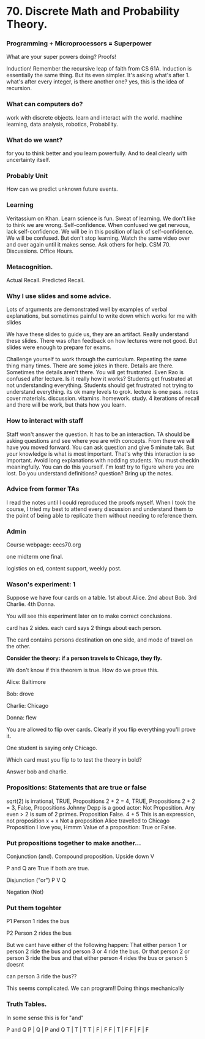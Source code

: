# 70. Discrete Math and Probability Theory.

### Programming + Microprocessors = Superpower

What are your super powers doing? Proofs!

Induction! Remember the recursive leap of faith from CS 61A. Induction is essentially the same thing. But its even simpler. It's asking what's after 1. what's after every integer, is there another one? yes, this is the idea of recursion.

### What can computers do?
work with discrete objects. learn and interact with the world. machine learning, data analysis, robotics, Probability.

### What do we want?
for you to think better and you learn powerfully. And to deal clearly with uncertainty itself.

### Probably Unit
How can we predict unknown future events.

### Learning
Veritassium on Khan. Learn science is fun. Sweat of learning. We don't like to think we are wrong. Self-confidence. When confused we get nervous, lack self-confidence. We will be in this position of lack of self-confidence. We will be confused. But don't stop learning. Watch the same video over and over again until it makes sense. Ask others for help. CSM 70. Discussions. Office Hours.

### Metacognition.

Actual Recall. Predicted Recall.

### Why I use slides and some advice.

Lots of arguments are demonstrated well by examples of verbal explanations, but sometimes painful to write down which works for me with slides

We have these slides to guide us, they are an artifact. Really understand these slides. There was often feedback on how lectures were not good. But slides were enough to prepare for exams.

Challenge yourself to work through the curriculum. Repeating the same thing many times. There are some jokes in there. Details are there. Sometimes the details aren't there. You will get frustrated. Even Rao is confused after lecture. Is it really how it works? Students get frustrated at not understanding everything. Students should get frustrated not trying to understand everything. its ok many levels to grok. lecture is one pass. notes cover materials. discussion. vitamins. homework. study. 4 iterations of recall and there will be work, but thats how you learn.

### How to interact with staff

Staff won't answer the question. It has to be an interaction. TA should be asking questions and see where you are with concepts. From there we will have you moved forward. You can ask question and give 5 minute talk. But your knowledge is what is most important. That's why this interaction is so important. Avoid long explanations with nodding students. You must checkin meaningfully. You can do this yourself. I'm lost! try to figure where you are lost. Do you understand definitions? question? Bring up the notes.

### Advice from former TAs

I read the notes until I could reproduced the proofs myself. When I took the course, I tried my best to attend every discussion and understand them to the point of being able to replicate them without needing to reference them.

### Admin

Course webpage: eecs70.org

one midterm one final.

logistics on ed, content support, weekly post.

### Wason's experiment: 1
Suppose we have four cards on a table. 1st about Alice. 2nd about Bob. 3rd Charlie. 4th Donna.

You will see this experiment later on to make correct conclusions.

card has 2 sides. each card says 2 things about each person.

The card contains persons destination on one side, and mode of travel on the other.

**Consider the theory: if a person travels to Chicago, they fly.**

We don't know if this theorem is true. How do we prove this.

Alice: Baltimore

Bob: drove

Charlie: Chicago

Donna: flew

You are allowed to flip over cards. Clearly if you flip everything you'll prove it.

One student is saying only Chicago.

Which card must you flip to to test the theory in bold?

Answer bob and charlie.

### Propositions: Statements that are true or false

sqrt(2) is irrational, TRUE, Propositions
2 + 2 = 4, TRUE, Propositions
2 + 2 = 3, False, Propositions
Johnny Depp is a good actor: Not Proposition.
Any even > 2 is sum of 2 primes. Proposition False.
4 + 5 This is an expression, not proposition
x + x Not a proposition
Alice travelled to Chicago Proposition
I love you, Hmmm
Value of a proposition: True or False.


### Put propositions together to make another...
Conjunction (and). Compound proposition. Upside down V

P and Q are True if both are true.

Disjunction ("or") P V Q

Negation (Not)

### Put them togehter

P1 Person 1 rides the bus


P2 Person 2 rides the bus  

But we cant have either of the following happen: That either person 1 or person 2 ride the bus and person 3 or 4 ride the bus. Or that person 2 or person 3 ride the bus and that either person 4 rides the bus or person 5 doesnt

can person 3 ride the bus??

This seems complicated. We can program!! Doing things mechanically

### Truth Tables.

In some sense this is for "and"

P and Q
P | Q | P and Q
T | T | T
T | F | F
F | T | F
F | F | F
